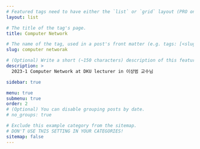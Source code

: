 ```yaml
---
# Featured tags need to have either the `list` or `grid` layout (PRO only).
layout: list

# The title of the tag's page.
title: Computer Network

# The name of the tag, used in a post's front matter (e.g. tags: [<slug>]).
slug: computer networak

# (Optional) Write a short (~150 characters) description of this featured tag.
description: >
  2023-1 Computer Network at DKU lecturer in 이상범 교수님

sidebar: true

menu: true
submenu: true
order: 2
# (Optional) You can disable grouping posts by date.
# no_groups: true

# Exclude this example category from the sitemap.
# DON'T USE THIS SETTING IN YOUR CATEGORIES!
sitemap: false
---
```

